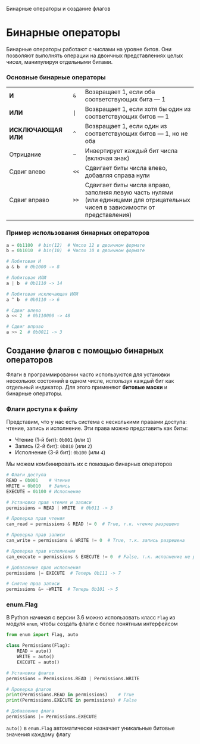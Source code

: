 Бинарные операторы и создание флагов

# Бинарные операторы

Бинарные операторы работают с числами на уровне битов.
Они позволяют выполнять операции на двоичных представлениях целых чисел, манипулируя отдельными битами.

### Основные бинарные операторы

|                     |                 |                                                                                                                                   |
|---------------------|-----------------|-----------------------------------------------------------------------------------------------------------------------------------|
| **И**               | `&`             | Возвращает 1, если оба соответствующих бита — 1                                                                                   |
| **ИЛИ**             | <code>\|</code> | Возвращает 1, если хотя бы один из соответствующих битов — 1                                                                      |
| **ИСКЛЮЧАЮЩАЯ ИЛИ** | `^`             | Возвращает 1, если один из соответствующих битов — 1, но не оба                                                                   |
| Отрицание           | `~`             | Инвертирует каждый бит числа (включая знак)                                                                                       |
| Сдвиг влево         | `<<`            | Сдвигает биты числа влево, добавляя справа нули                                                                                   |
| Сдвиг вправо        | `>>`            | Сдвигает биты числа вправо, заполняя левую часть нулями<br>(или единицами для отрицательных чисел в зависимости от представления) |

### Пример использования бинарных операторов

```python
a = 0b1100  # bin(12)  # Число 12 в двоичном формате
b = 0b1010  # bin(10)  # Число 10 в двоичном формате

# Побитовая И
a & b  # 0b1000 -> 8

# Побитовая ИЛИ
a | b  # 0b1110 -> 14

# Побитовая исключающая ИЛИ
a ^ b  # 0b0110 -> 6

# Сдвиг влево
a << 2  # 0b110000 -> 48

# Сдвиг вправо
a >> 2  # 0b0011 -> 3
```

## Создание флагов с помощью бинарных операторов

Флаги в программировании часто используются для установки нескольких состояний в одном числе,
используя каждый бит как отдельный индикатор.
Для этого применяют **битовые маски** и бинарные операторы.

### Флаги доступа к файлу
Представим, что у нас есть система с несколькими правами доступа: чтение, запись и исполнение.
Эти права можно представить как биты:

- Чтение (1-й бит): `0b001` (или `1`)
- Запись (2-й бит): `0b010` (или `2`)
- Исполнение (3-й бит): `0b100` (или `4`)

Мы можем комбинировать их с помощью бинарных операторов

```python
# Флаги доступа
READ = 0b001    # Чтение
WRITE = 0b010   # Запись
EXECUTE = 0b100 # Исполнение

# Установка прав чтения и записи
permissions = READ | WRITE  # 0b011 -> 3

# Проверка прав чтения
can_read = permissions & READ != 0  # True, т.к. чтение разрешено

# Проверка прав записи
can_write = permissions & WRITE != 0  # True, т.к. запись разрешена

# Проверка прав исполнения
can_execute = permissions & EXECUTE != 0  # False, т.к. исполнение не разрешено

# Добавление прав исполнения
permissions |= EXECUTE  # Теперь 0b111 -> 7

# Снятие прав записи
permissions &= ~WRITE  # Теперь 0b101 -> 5
```

### enum.Flag

В Python начиная с версии 3.6 можно использовать класс `Flag` из модуля `enum`,
чтобы создать флаги с более понятным интерфейсом

```python
from enum import Flag, auto

class Permissions(Flag):
    READ = auto()
    WRITE = auto()
    EXECUTE = auto()

# Установка флагов
permissions = Permissions.READ | Permissions.WRITE

# Проверка флагов
print(Permissions.READ in permissions)    # True
print(Permissions.EXECUTE in permissions) # False

# Добавление флага
permissions |= Permissions.EXECUTE
```

`auto()` в `enum.Flag` автоматически назначает уникальные битовые значения каждому флагу
